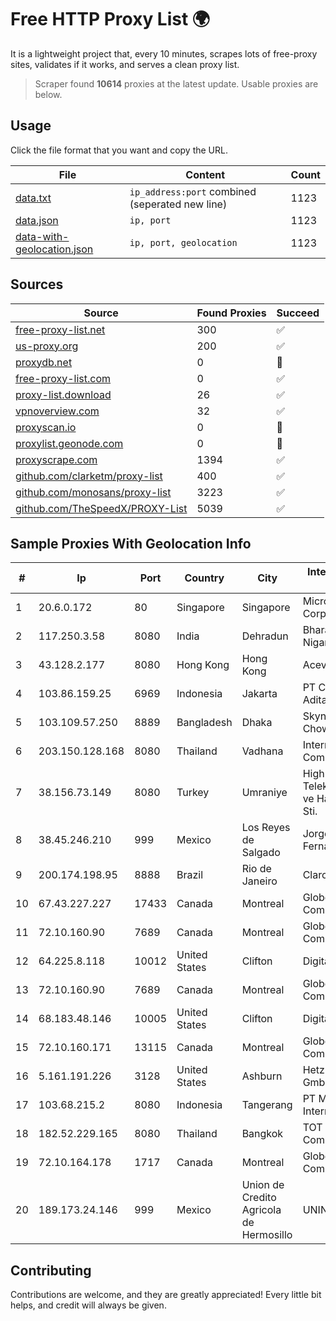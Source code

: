
# Free HTTP Proxy List 🌍

It is a lightweight project that, every 10 minutes, scrapes lots of free-proxy sites, validates if it works, and serves a clean proxy list.


> Scraper found **10614** proxies at the latest update. Usable proxies are below.

## Usage

Click the file format that you want and copy the URL.


|File|Content|Count|
|----|-------|-----|
|[data.txt](https://raw.githubusercontent.com/themiralay/Proxy-List-World/master/data.txt)|`ip_address:port` combined (seperated new line)|1123|
|[data.json](https://raw.githubusercontent.com/themiralay/Proxy-List-World/master/data.json)|`ip, port`|1123|
|[data-with-geolocation.json](https://raw.githubusercontent.com/themiralay/Proxy-List-World/master/data-with-geolocation.json)|`ip, port, geolocation`|1123|

## Sources

|Source|Found Proxies|Succeed|
|------|-------------|-------|
|[free-proxy-list.net](https://free-proxy-list.net)|300|✅|
|[us-proxy.org](https://www.us-proxy.org)|200|✅|
|[proxydb.net](http://proxydb.net)|0|🚫|
|[free-proxy-list.com](https://free-proxy-list.com/?page=&port=&type%5B%5D=http&type%5B%5D=https&up_time=0&search=Search)|0|✅|
|[proxy-list.download](https://www.proxy-list.download/HTTP)|26|✅|
|[vpnoverview.com](https://vpnoverview.com/privacy/anonymous-browsing/free-proxy-servers)|32|✅|
|[proxyscan.io](https://www.proxyscan.io)|0|🚫|
|[proxylist.geonode.com](https://proxylist.geonode.com/api/proxy-list?limit=300&page=1&sort_by=lastChecked&sort_type=desc&protocols=http,https)|0|🚫|
|[proxyscrape.com](https://api.proxyscrape.com/v2/?request=displayproxies&protocol=http&timeout=10000&country=all&ssl=all&anonymity=all)|1394|✅|
|[github.com/clarketm/proxy-list](https://raw.githubusercontent.com/clarketm/proxy-list/master/proxy-list-raw.txt)|400|✅|
|[github.com/monosans/proxy-list](https://raw.githubusercontent.com/monosans/proxy-list/main/proxies/http.txt)|3223|✅|
|[github.com/TheSpeedX/PROXY-List](https://raw.githubusercontent.com/TheSpeedX/PROXY-List/master/http.txt)|5039|✅|


## Sample Proxies With Geolocation Info

|#|Ip|Port|Country|City|Internet Service Provider|
|-|--|----|-------|----|-------------------------|
|1|20.6.0.172|80|Singapore|Singapore|Microsoft Corporation|
|2|117.250.3.58|8080|India|Dehradun|Bharat Sanchar Nigam Ltd|
|3|43.128.2.177|8080|Hong Kong|Hong Kong|Aceville Pte.ltd|
|4|103.86.159.25|6969|Indonesia|Jakarta|PT Cyberindo Aditama|
|5|103.109.57.250|8889|Bangladesh|Dhaka|Skynet Chowmuhani|
|6|203.150.128.168|8080|Thailand|Vadhana|Internet Thailand Company Ltd|
|7|38.156.73.149|8080|Turkey|Umraniye|High Speed Telekomunikasyon ve Hab. Hiz. Ltd. Sti.|
|8|38.45.246.210|999|Mexico|Los Reyes de Salgado|Jorge Luis Torres Fernandez|
|9|200.174.198.95|8888|Brazil|Rio de Janeiro|Claro S.A|
|10|67.43.227.227|17433|Canada|Montreal|GloboTech Communications|
|11|72.10.160.90|7689|Canada|Montreal|GloboTech Communications|
|12|64.225.8.118|10012|United States|Clifton|DigitalOcean, LLC|
|13|72.10.160.90|7689|Canada|Montreal|GloboTech Communications|
|14|68.183.48.146|10005|United States|Clifton|DigitalOcean, LLC|
|15|72.10.160.171|13115|Canada|Montreal|GloboTech Communications|
|16|5.161.191.226|3128|United States|Ashburn|Hetzner Online GmbH|
|17|103.68.215.2|8080|Indonesia|Tangerang|PT Media Grasi Internet|
|18|182.52.229.165|8080|Thailand|Bangkok|TOT Public Company Limited|
|19|72.10.164.178|1717|Canada|Montreal|GloboTech Communications|
|20|189.173.24.146|999|Mexico|Union de Credito Agricola de Hermosillo|UNINET|



## Contributing

Contributions are welcome, and they are greatly appreciated! Every
little bit helps, and credit will always be given.

